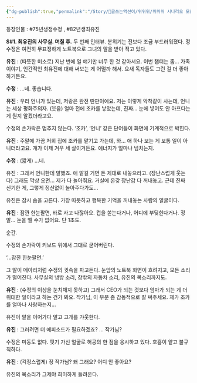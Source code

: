```yaml
---
{"dg-publish":true,"permalink":"/Story/🚂글쓰는액션이/위위위/위위위 시나리오 모음/51. 들어주기 힘든 남의 조카 얘기/"}
---
```



등장인물 : #75년생정수정 , #82년생최유진 

**S#1. 최유진의 사무실. 며칠 후.**
두 번째 인터뷰. 분위기는 전보다 조금 부드러워졌다.
정수정은 여전히 무표정하게 노트북으로 그녀의 말을 받아 적고 있다.

**유진** : (따뜻한 미소로) 지난 번에 일 얘기만 너무 한 것 같아서요. 이번 챕터는 좀… 가족 이야기, 인간적인 최유진에 대해 써보는 게 어떨까 해서. 요새 독자들도 그런 걸 더 좋아하거든요.

**수정** : …네. 좋습니다.

**유진** : 우리 언니가 있는데, 저랑은 완전 딴판이에요. 저는 이렇게 악착같이 사는데, 언니는 세상 평화주의자. (웃음) 얼마 전에 조카를 낳았는데, 진짜… 눈에 넣어도 안 아프다는 게 뭔지 알겠더라고요.

수정의 손가락은 멈추지 않는다. ‘조카’, ‘언니’ 같은 단어들이 화면에 기계적으로 박힌다.

**유진** : 주말에 가끔 저희 집에 조카를 맡기고 가는데, 와… 애 하나 보는 게 보통 일이 아니더라고요. 걔가 이제 겨우 세 살이거든요. 에너지가 얼마나 넘치는지.

**수정** : (짧게) …네.

유진 : 그래서 언니한테 말했죠. 애 맡길 거면 돈 제대로 내놓으라고. (장난스럽게 웃는다) 그래도 막상 오면… 제가 다 놀아줘요. 거실에 온갖 장난감 다 꺼내놓고. 근데 진짜 신기한 게, 그렇게 정신없이 놀아주다가도…

유진은 잠시 숨을 고른다. 가장 따뜻하고 행복한 기억을 꺼내놓는 사람의 얼굴이다.

**유진** : 잠깐 한눈팔면, 바로 사고 나잖아요. 컵을 쏟는다거나, 어디에 부딪힌다거나. 정말… 눈을 뗄 수가 없어요. 단 1초도.

순간.

수정의 손가락이 키보드 위에서 그대로 굳어버린다.

‘…잠깐 한눈팔면.’

그 말이 메아리처럼 수정의 귓속을 파고든다. 눈앞의 노트북 화면이 흐려지고, 모든 소리가 멀어진다. 사무실의 냉방 소리, 창밖의 자동차 소리, 유진의 목소리까지도.

**유진** : (수정의 이상을 눈치채지 못하고) 그래서 CEO가 되는 것보다 엄마가 되는 게 더 위대한 일이라고 하는 건가 봐요. 작가님, 이 부분 좀 감동적으로 잘 써주세요. 제가 조카를 얼마나 사랑하는지…

유진이 말을 이어가다 말고 고개를 갸웃한다.

**유진** : 그러려면 더 에피소드가 필요하겠죠? ... 작가님?

수정은 미동도 없다. 핏기 가신 얼굴로 허공의 한 점을 응시하고 있다. 호흡이 얕고 불규칙하다.

**유진** : (걱정스럽게) 정 작가님? 왜 그래요? 어디 안 좋아요?

유진의 목소리가 그제야 희미하게 들려온다. 